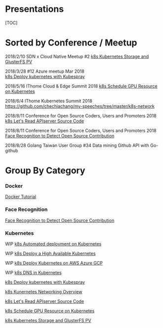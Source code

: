 Presentations
====

[TOC]

# Sorted by Conference / Meetup

2018/2/10	SDN x Cloud Native Meetup #2
[k8s Kubernetes Storage and GlusterFS PV](https://github.com/chechiachang/my-speeches/tree/master/k8s-storage-and-glusterf)

2018/3/28	#12 Azure meetup Mar 2018	
[k8s Deploy kubernetes with Kubespray](https://github.com/chechiachang/my-speeches/tree/master/k8s-kubespray-deploy-kubernetes-with-ansible)

2018/5/16	IThome Cloud & Edge Summit 2018
[k8s Schedule GPU Resource on Kubernetes](https://github.com/chechiachang/my-speeches/tree/master/k8s-schedule-gpu-jobs)

2018/6/4	IThome Kubernetes Summit 2018
https://github.com/chechiachang/my-speeches/tree/master/k8s-network

2018/8/11	Conference for Open Source Coders, Users and Promoters 2018
[k8s Let's Read APIserver Source Code](https://github.com/chechiachang/my-speeches/tree/master/k8s-read-source-code-apiserver)

2018/8/11	Conference for Open Source Coders, Users and Promoters 2018
[Face Recognition to Detect Open Source Contribution](https://github.com/chechiachang/my-speeches/tree/master/fr-ar-open-source-power-detector)

2018/8/28	Golang Taiwan User Group #34
Data mining Github API with Go-github

# Group By Category

### Docker 

[Docker Tutorial](https://github.com/chechiachang/my-speeches/tree/master/docker-tutorial)

### Face Recognition

[Face Recognition to Detect Open Source Contribution](https://github.com/chechiachang/my-speeches/tree/master/fr-ar-open-source-power-detector)

### Kubernetes

WIP [k8s Automated deployment on Kubernetes](https://github.com/chechiachang/my-speeches/tree/master/k8s-automated-container-deployment)

WIP [k8s Deploy a High Available Kubernetes](https://github.com/chechiachang/my-speeches/tree/master/k8s-deploy-ha)

WIP [k8s Deploy Kubernetes on AWS Azure GCP](https://github.com/chechiachang/my-speeches/tree/master/k8s-deploy-on-aws-azure-gcp)

WIP [k8s DNS in Kubernetes](https://github.com/chechiachang/my-speeches/tree/master/k8s-kubedns)

[k8s Deploy kubernetes with Kubespray](https://github.com/chechiachang/my-speeches/tree/master/k8s-kubespray-deploy-kubernetes-with-ansible)

[k8s Kunernetes Networking Overview](https://github.com/chechiachang/my-speeches/tree/master/k8s-network)

[k8s Let's Read APIserver Source Code](https://github.com/chechiachang/my-speeches/tree/master/k8s-read-source-code-apiserver)

[k8s Schedule GPU Resource on Kubernetes](https://github.com/chechiachang/my-speeches/tree/master/k8s-schedule-gpu-jobs)

[k8s Kubernetes Storage and GlusterFS PV](https://github.com/chechiachang/my-speeches/tree/master/k8s-storage-and-glusterf)
